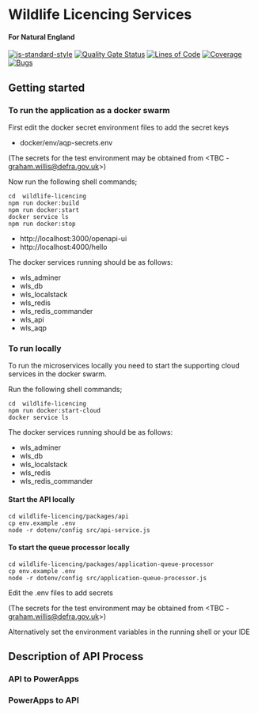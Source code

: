# Wildlife Licencing Services

#### For Natural England

[![js-standard-style](https://img.shields.io/badge/code%20style-standard-brightgreen.svg)](http://standardjs.com)
[![Quality Gate Status](https://sonarcloud.io/api/project_badges/measure?project=DEFRA_rod-licensing&metric=alert_status)](https://sonarcloud.io/dashboard?id=DEFRA_rod-licensing)
[![Lines of Code](https://sonarcloud.io/api/project_badges/measure?project=DEFRA_rod-licensing&metric=ncloc)](https://sonarcloud.io/dashboard?id=DEFRA_rod-licensing)
[![Coverage](https://sonarcloud.io/api/project_badges/measure?project=DEFRA_rod-licensing&metric=coverage)](https://sonarcloud.io/dashboard?id=DEFRA_rod-licensing)
[![Bugs](https://sonarcloud.io/api/project_badges/measure?project=DEFRA_rod-licensing&metric=bugs)](https://sonarcloud.io/dashboard?id=DEFRA_rod-licensing)

## Getting started

### To run the application as a docker swarm

First edit the docker secret environment files to add the secret keys
- docker/env/aqp-secrets.env

(The secrets for the test environment may be obtained from <TBC - graham.willis@defra.gov.uk>)

Now run the following shell commands;

```shell
cd  wildlife-licencing
npm run docker:build
npm run docker:start
docker service ls
npm run docker:stop
```
- http://localhost:3000/openapi-ui
- http://localhost:4000/hello

The docker services running should be as follows:
- wls_adminer
- wls_db
- wls_localstack
- wls_redis
- wls_redis_commander
- wls_api
- wls_aqp

### To run locally
To run the microservices locally you need to start the supporting cloud services in the docker swarm.

Run the following shell commands;
```shell
cd  wildlife-licencing
npm run docker:start-cloud
docker service ls
```

The docker services running should be as follows:
- wls_adminer
- wls_db
- wls_localstack
- wls_redis
- wls_redis_commander

#### Start the API locally
```shell
cd wildlife-licencing/packages/api
cp env.example .env
node -r dotenv/config src/api-service.js
```

#### To start the queue processor locally
```shell
cd wildlife-licencing/packages/application-queue-processor
cp env.example .env
node -r dotenv/config src/application-queue-processor.js
```

Edit the .env files to add secrets

(The secrets for the test environment may be obtained from <TBC - graham.willis@defra.gov.uk>)

Alternatively set the environment variables in the running shell or your IDE

## Description of API Process

### API to PowerApps
### PowerApps to API

